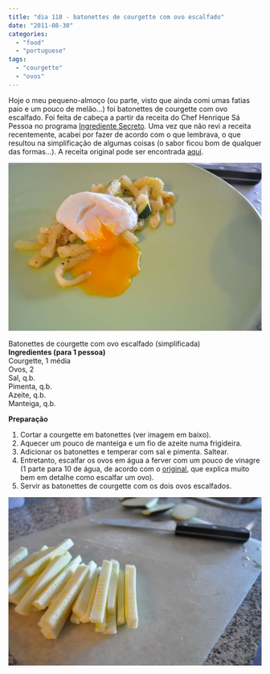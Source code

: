 ```yaml
---
title: "dia 118 - batonettes de courgette com ovo escalfado"
date: "2011-08-30"
categories: 
  - "food"
  - "portuguese"
tags: 
  - "courgette"
  - "ovos"
---
```


Hoje o meu pequeno-almoço (ou parte, visto que ainda comi umas fatias paio e um pouco de melão...) foi batonettes de courgette com ovo escalfado. Foi feita de cabeça a partir da receita do Chef Henrique Sá Pessoa no programa [Ingrediente Secreto](http://www.ingredientesecreto.tv/). Uma vez que não revi a receita recentemente, acabei por fazer de acordo com o que lembrava, o que resultou na simplificação de algumas coisas (o sabor ficou bom de qualquer das formas...). A receita original pode ser encontrada [aqui](http://www.youtube.com/watch?v=ELfm4_7DmZ8).  
  

[![](images/Cozinha+de+Caverna+-+1864.jpg)](http://4.bp.blogspot.com/-xEdgkP4O0FM/Tl1bgrlZRpI/AAAAAAAAEWU/zdNI8aV2txc/s1600/Cozinha+de+Caverna+-+1864.jpg)

  

  
Batonettes de courgette com ovo escalfado (simplificada)  
**Ingredientes (para 1 pessoa)**  
Courgette, 1 média  
Ovos, 2  
Sal, q.b.  
Pimenta, q.b.  
Azeite, q.b.  
Manteiga, q.b.  
  
**Preparação**  

1. Cortar a courgette em batonettes (ver imagem em baixo).
2. Aquecer um pouco de manteiga e um fio de azeite numa frigideira.
3. Adicionar os batonettes e temperar com sal e pimenta. Saltear.
4. Entretanto, escalfar os ovos em água a ferver com um pouco de vinagre (1 parte para 10 de água, de acordo com o [original](http://www.youtube.com/watch?v=ELfm4_7DmZ8), que explica muito bem em detalhe como escalfar um ovo).
5. Servir as batonettes de courgette com os dois ovos escalfados.

  

[![](images/Cozinha+de+Caverna+-+1863.jpg)](http://3.bp.blogspot.com/-Q427a_msdEI/Tl1bgM3_NSI/AAAAAAAAEWQ/1-GABKll08w/s1600/Cozinha+de+Caverna+-+1863.jpg)
